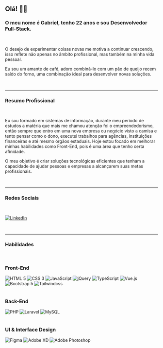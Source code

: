 ## Olá! 👋🏻

### O meu nome é Gabriel, tenho 22 anos e sou Desenvolvedor Full-Stack.

<br>

O desejo de experimentar coisas novas me motiva a continuar crescendo, isso reflete não apenas no âmbito profissional, mas também na minha vida pessoal.

Eu sou um amante de café, adoro combiná-lo com um pão de queijo recem saído do forno, uma combinação ideal para desenvolver novas soluções.

<br>

---

### **Resumo Profissional**

<br>

Eu sou formado em sistemas de informação, durante meu período de estudos a matéria que mais me chamou atenção foi o empreendedorismo, então sempre que entro em uma nova empresa ou negócio visto a camisa e tento pensar como o dono, executei trabalhos para agências, instituições financeiras e até mesmo órgãos estaduais. Hoje estou focado em melhorar minhas habilidades como Front-End, pois é uma área que tenho certa afinidade.

O meu objetivo é criar soluções tecnológicas eficientes que tenham a capacidade de ajudar pessoas e empresas a alcançarem suas metas profissionais.

<br>

---

### **Redes Sociais**

<br>

[![LinkedIn](https://img.shields.io/badge/LinkedIn-0077B5?style=for-the-badge&logo=linkedin&logoColor=white)](https://www.linkedin.com/in/bbag26/)

<br>

---

### **Habilidades**

<br>

### Front-End

<div>
  <img src="https://img.shields.io/badge/HTML5-E34F26?style=for-the-badge&logo=html5&logoColor=white" alt="HTML 5">
  <img src="https://img.shields.io/badge/CSS3-1572B6?style=for-the-badge&logo=css3&logoColor=whitee" alt="CSS 3">
  <img src="https://img.shields.io/badge/JavaScript-F7DF1E?style=for-the-badge&logo=javascript&logoColor=black" alt="JavaScript">
  <img src="https://img.shields.io/badge/jQuery-0769AD?style=for-the-badge&logo=jquery&logoColor=white" alt="jQuery">
  <img src="https://img.shields.io/badge/TypeScript-007ACC?style=for-the-badge&logo=typescript&logoColor=white" alt="TypeScript">
  <img src="https://img.shields.io/badge/Vue.js-35495E?style=for-the-badge&logo=vue.js&logoColor=4FC08D" alt="Vue.js">
  <img src="https://img.shields.io/badge/Bootstrap-563D7C?style=for-the-badge&logo=bootstrap&logoColor=white" alt="Bootstrap 5">
  <img src="https://img.shields.io/badge/Tailwind_CSS-38B2AC?style=for-the-badge&logo=tailwind-css&logoColor=white" alt="Tailwindcss">
</div>

<br>

### Back-End

<div>
  <img src="https://img.shields.io/badge/PHP-777BB4?style=for-the-badge&logo=php&logoColor=white" alt="PHP">
  <img src="https://img.shields.io/badge/Laravel-FF2D20?style=for-the-badge&logo=laravel&logoColor=white" alt="Laravel">
  <img src="https://img.shields.io/badge/MySQL-00000F?style=for-the-badge&logo=mysql&logoColor=white" alt="MySQL">
</div>

<br>

### UI & Interface Design
<div>
  <img src="https://img.shields.io/badge/Figma-F24E1E?style=for-the-badge&logo=figma&logoColor=white" alt="Figma">
  <img src="https://img.shields.io/badge/Adobe%20XD-470137?style=for-the-badge&logo=Adobe%20XD&logoColor=#FF61F6" alt="Adobe XD">
  <img src="https://img.shields.io/badge/Adobe%20Photoshop-31A8FF?style=for-the-badge&logo=Adobe%20Photoshop&logoColor=black" alt="Adobe Photoshop">
</div>
